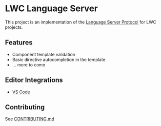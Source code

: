 # LWC Language Server

This project is an implementation of the [Language Server Protocol](https://github.com/Microsoft/language-server-protocol) for LWC projects. 

## Features

* Component template validation
* Basic directive autocompletion in the template
* ... more to come

## Editor Integrations

* [VS Code](https://git.soma.salesforce.com/raptor/lwc-vscode)

## Contributing

See [CONTRIBUTING.md](/CONTRIBUTING.md)